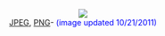 <html>
<head>
<title>ItzImcool's Astromical Maps</title>
</head>
<center>
<a href="main/images/jupitertruecolor(hubble2024).jpg">
<img align="center" src="main/images/jupitertruecolor(hubble2024).jpg">
</a>
<br>
<a href="main/images/jupitertruecolor(hubble2024).jpg">JPEG</a>,
<a href="main/images/jupitertruecolor(hubble2024).jpg">PNG</a>-
<span style="color: rgb(0, 0, 255);">(image updated 10/21/2011)</span>
</center>
